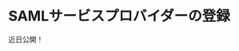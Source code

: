 # SAMLサービスプロバイダーの登録

近日公開！


<!-- Making Liferay DXP a SAML Identity Provider is only useful if you can connect to one or more SAML Service Providers.

## Adding a New Service Provider

To register a new SAML Service Provider:

1. Access the SAML Admin interface, click on **Control Panel** &rarr; **Configuration** and then on **SAML Admin** .

1. Navigate to the Service Provider Connections tab and click the **Add Service Provider** button to add a SAML Service Provider.

    Fill out the service provider fields. See the [SAML Admin Service Provider Reference](#saml-admin-service-provider-reference) section for more information.

## Validate the Service Provider

Verify your settings are correct by connecting the Liferay-based IdP to its first SP. SPs connect to only one IdP, so if the first one doesn't work, the rest won't either.

1. Provide a general name for the SP.

2. The `Entity ID` name must be identical to the one declared in the Service Provider metadata.

3. Check the **Enabled** checkbox.

4. Set a value for the **Assertion Lifetime** .

5. Choose whether encryption should be required (recommended).

6. Make sure the SP's metadata has been provided either as a URL or an XML file has been uploaded.

7. Make sure **Name Identifier Format** and **Name Identifier Attribute Name** have been set.

8. Make sure **Attributes Namespace Enabled** has been set.

## SAML Admin Service Provider Reference

**Name:** The name of the Service Provider with which to connect. The name can be anything; it's purely cosmetic.

**Entity ID:** The Service Provider's entity ID. This value must match the entity ID declared in the Service Provider metadata.

**Enabled:** Check this box to activate the Service Provider connection.

**Assertion Lifetime:** Defines the number of seconds after which the SAML assertion issued by the Identity Provider is considered expired.

**Force Encryption:** If the SP does not provide a public key for encrypting the assertions, abort the single sign-on.

**Metadata:** Provide a URL to the Service Provider metadata XML file or manually upload the Service Provider metadata XML file. If you provide a URL, the XML file is retrieved and periodically polled for updates. The update interval can be configured in System Settings with the Runtime Metadata Refresh Interval (`saml.metadata.refresh.interval` if using a `config` file) property which specifies a number of seconds. If fetching the metadata XML file by URL fails, you can't enable the Service Provider connection. If the Identity Provider server cannot access the metadata via URL, you can upload the XML file manually. In this case, the metadata XML file is not updated automatically.

**Name Identifier Format:** Choose the Name Identifier Format used in the SAML Response. Set this according to what the Service Provider expects to receive. For Liferay Service Providers, any selection other than email address indicates that the Name Identifier refers to screen name. The formats don't have any special meaning to Liferay Identity Providers. The `NameID` value is defined by the Name Identifier attribute. See the next option.

**Name Identifier Attribute Name:** This specifies which attribute of the Liferay `User` object to use as the `NameID` value. Possible values include `emailAddress`, `screenName` and `uuid`. You can prefix the name with `static:` or `expando:`. If you use the prefix `static`, the value is whatever comes after `static:`. If you use the prefix `expando`, the value is whatever custom field is specified after `expando:`. For example, `expando:SSN` would look up the `User` custom field with the name `SSN`.

**Attributes Enabled:** Include and resolve assertion attributes.

**Attributes Namespace Enabled:** Check this box to namespace the attribute names like this:

    urn:liferay:user:expando: urn:liferay:user: urn:liferay:groups: urn:liferay:organizationRole: urn:liferay:organization: urn:liferay:roles: urn:liferay:siteRole: urn:liferay:userGroupRole: urn:liferay:userGroups:

**Attributes:** Enter a list of attributes to include in the assertion, one per line. Each line is an expression that gets parsed. Examples:

    organizations organizationRoles roles siteRoles userGroups static:[attributeName]=[attributeValue] expando:[userCustomFieldName]

Note that the full namespace depends on the attribute name. Attribute namespaces can be useful. Use them when attribute names from different namespaces might conflict. For example, `expando:user` vs `urn:liferay:roles:user`.

**Keep Alive URL:** If users are logged into several Liferay SP instances via a Liferay IdP, their sessions can be kept alive as long as they keep a browser window open to one of them. Configure this only if the SP is Liferay DXP. The URL is `https://[SP host name]/c/portal/saml/keep_alive`.

## Conclusion

In the next section, you'll learn how to set Liferay DXP up as a SAML Service Provider. The same instance can't be both, but after you set up another Liferay DXP instance as a Service Provider, come back to this one and add the Service Provider according to the instructions above. -->
